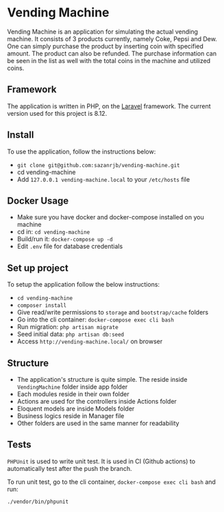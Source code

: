 # Vending Machine

Vending Machine is an application for simulating the actual vending machine. It consists of 3 products currently, namely Coke, Pepsi and Dew. One can simply purchase the product by inserting coin with specified amount.
The product can also be refunded. The purchase information can be seen in the list as well with the total coins in the machine and utilized coins.

## Framework

The application is written in PHP, on the [Laravel](http://laravel.com) framework. The current version used for this project is 8.12.

## Install
To use the application, follow the instructions below:
* `git clone git@github.com:sazanrjb/vending-machine.git`
* cd vending-machine
* Add `127.0.0.1 vending-machine.local` to your `/etc/hosts` file

## Docker Usage
* Make sure you have docker and docker-compose installed on you machine
* cd in: `cd vending-machine`
* Build/run it: `docker-compose up -d`
* Edit `.env` file for database credentials

## Set up project
To setup the application follow the below instructions:
* `cd vending-machine`
* `composer install`
* Give read/write permissions to `storage` and `bootstrap/cache` folders
* Go into the cli container: `docker-compose exec cli bash`
* Run migration: `php artisan migrate`
* Seed initial data: `php artisan db:seed`
* Access `http://vending-machine.local/` on browser

## Structure
* The application's structure is quite simple. The reside inside `VendingMachine` folder inside app folder
* Each modules reside in their own folder  
* Actions are used for the controllers inside Actions folder
* Eloquent models are inside Models folder
* Business logics reside in Manager file
* Other folders are used in the same manner for readability

## Tests
`PHPUnit` is used to write unit test. It is used in CI (Github actions) to automatically test after the push the branch.

To run unit test, go to the cli container, `docker-compose exec cli bash` and run:
```
./vendor/bin/phpunit
```

